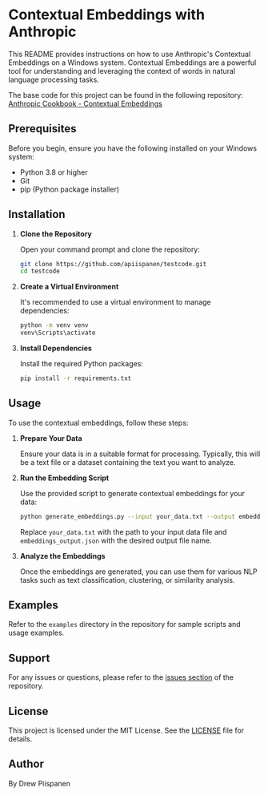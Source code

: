 # Contextual Embeddings with Anthropic

This README provides instructions on how to use Anthropic's Contextual Embeddings on a Windows system. Contextual Embeddings are a powerful tool for understanding and leveraging the context of words in natural language processing tasks.

The base code for this project can be found in the following repository: [Anthropic Cookbook - Contextual Embeddings](https://github.com/anthropics/anthropic-cookbook/tree/main/skills/contextual-embeddings)

## Prerequisites

Before you begin, ensure you have the following installed on your Windows system:

- Python 3.8 or higher
- Git
- pip (Python package installer)

## Installation

1. **Clone the Repository**

    Open your command prompt and clone the repository:

    ```sh
    git clone https://github.com/apiispanen/testcode.git
    cd testcode
    ```

2. **Create a Virtual Environment**

    It's recommended to use a virtual environment to manage dependencies:

    ```sh
    python -m venv venv
    venv\Scripts\activate
    ```

3. **Install Dependencies**

    Install the required Python packages:

    ```sh
    pip install -r requirements.txt
    ```

## Usage

To use the contextual embeddings, follow these steps:

1. **Prepare Your Data**

    Ensure your data is in a suitable format for processing. Typically, this will be a text file or a dataset containing the text you want to analyze.

2. **Run the Embedding Script**

    Use the provided script to generate contextual embeddings for your data:

    ```sh
    python generate_embeddings.py --input your_data.txt --output embeddings_output.json
    ```

    Replace `your_data.txt` with the path to your input data file and `embeddings_output.json` with the desired output file name.

3. **Analyze the Embeddings**

    Once the embeddings are generated, you can use them for various NLP tasks such as text classification, clustering, or similarity analysis.

## Examples

Refer to the `examples` directory in the repository for sample scripts and usage examples.

## Support

For any issues or questions, please refer to the [issues section](https://github.com/anthropics/anthropic-cookbook/issues) of the repository.

## License

This project is licensed under the MIT License. See the [LICENSE](https://github.com/anthropics/anthropic-cookbook/blob/main/LICENSE) file for details.


## Author

By Drew Piispanen
